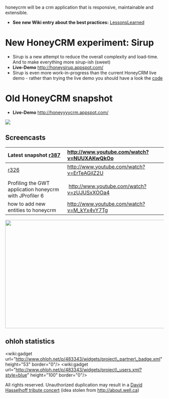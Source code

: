 honeycrm will be a crm application that is responsive, maintainable and extensible.

  * **See new Wiki entry about the best practices:** [LessonsLearned](LessonsLearned.md)

# New HoneyCRM experiment: Sirup #
  * Sirup is a new attempt to reduce the overall complexity and load-time. And to make everything more sirup-ish (sweet)
  * **Live-Demo** http://honeysirup.appspot.com/
  * Sirup is even more work-in-progress than the current HoneyCRM live demo - rather than trying the live demo you should have a look the [code](http://code.google.com/p/honeycrm/source/browse/#svn%2Ftrunk%2Fhoneycrm_r134_gwt2.1m2%2Fsrc%2Fhoneycrm%2Fclient%2Fs)

# Old HoneyCRM snapshot #
  * **Live-Demo** http://honeyyyycrm.appspot.com/

[![](https://honeycrm.googlecode.com/svn/wiki/honeycrm_small_r161_2.png)](http://honeyyyycrm.appspot.com/)

## Screencasts ##

| Latest snapshot [r387](https://code.google.com/p/honeycrm/source/detail?r=387) | http://www.youtube.com/watch?v=NUUXAKwQkOo |
|:-------------------------------------------------------------------------------|:-------------------------------------------|
| [r326](https://code.google.com/p/honeycrm/source/detail?r=326)                 | http://www.youtube.com/watch?v=ErTeAGjIZ2U |
|                                                                                |                                            |
| Profiling the GWT application honeycrm with JProfiler 6                        | http://www.youtube.com/watch?v=zUJUSxXOOa4 |
| how to add new entities to honeycrm                                            | http://www.youtube.com/watch?v=M_kYx4vY7Tg |

<a href='http://www.youtube.com/watch?feature=player_embedded&v=NUUXAKwQkOo' target='_blank'><img src='http://img.youtube.com/vi/NUUXAKwQkOo/0.jpg' width='700' height=344 /></a>

## ohloh statistics ##

&lt;wiki:gadget url="http://www.ohloh.net/p/483343/widgets/project\_partner\_badge.xml" height="53" border="0"/&gt;
&lt;wiki:gadget url="http://www.ohloh.net/p/483343/widgets/project\_users.xml?style=blue" height="100" border="0"/&gt;

All rights reserved. Unauthorized duplication may result in a [David Hasselhoff tribute concert](http://www.youtube.com/watch?v=rmzQhCOS0BM) (idea stolen from http://about.well.ca)